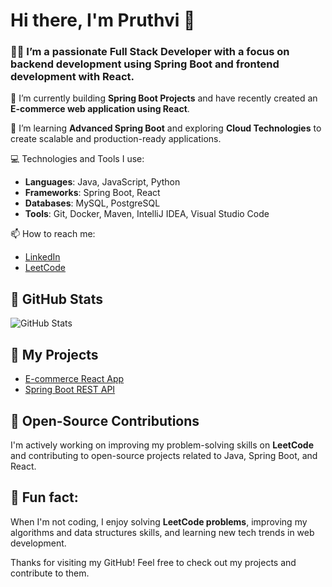 # Hi there, I'm Pruthvi 👋

### 👨‍💻 I’m a passionate **Full Stack Developer** with a focus on backend development using **Spring Boot** and frontend development with **React**.

🔭 I’m currently building **Spring Boot Projects** and have recently created an **E-commerce web application using React**.

🌱 I’m learning **Advanced Spring Boot** and exploring **Cloud Technologies** to create scalable and production-ready applications.

💻 Technologies and Tools I use:
- **Languages**: Java, JavaScript, Python
- **Frameworks**: Spring Boot, React
- **Databases**: MySQL, PostgreSQL
- **Tools**: Git, Docker, Maven, IntelliJ IDEA, Visual Studio Code

📫 How to reach me:
- [LinkedIn](https://www.linkedin.com/in/pruthvisingamasetti/)
- [LeetCode](https://leetcode.com/u/Singam_007/)

## 🚀 GitHub Stats
![GitHub Stats](https://github-readme-stats.vercel.app/api?username=SaiPruthvi&show_icons=true&count_private=true&hide=prs&theme=radical)

## 🌱 My Projects
- [E-commerce React App](https://github.com/PruthviSingama/Ecommerce-React-App)
- [Spring Boot REST API](https://github.com/PruthviSingama/SpringBoot-API)

## 🚀 Open-Source Contributions
I'm actively working on improving my problem-solving skills on **LeetCode** and contributing to open-source projects related to Java, Spring Boot, and React.

## 🔧 Fun fact:
When I'm not coding, I enjoy solving **LeetCode problems**, improving my algorithms and data structures skills, and learning new tech trends in web development.

Thanks for visiting my GitHub! Feel free to check out my projects and contribute to them.
